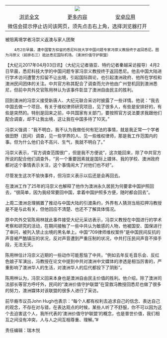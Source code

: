 

<table>
  <tr>
    <td align="center" colspan="3">
      <a href="https://github.com/ogate/ogate/blob/master/README.md"><img src="https://cloud.githubusercontent.com/assets/11880933/13434984/f430fae2-e012-11e5-814f-c2df1e82b247.jpg"/></a>
    </td>
  </tr>
  <tr>
    <td align="center">
      <a href="https://s3.ap-south-1.amazonaws.com/ogatem/oGate.htm?c815874&from=oNote">浏览全文</a>
    </td>
    <td align="center">
      <a href="https://s3.ap-south-1.amazonaws.com/ogatem/oGate.htm?from=oNote">更多内容</a>
    </td>
    <td align="center">
      <a href="https://raw.githubusercontent.com/ogate/up/master/ogate.apk">安卓应用</a>
    </td>
  </tr>
  <tr>
    <td align="center" colspan="3">
      微信会提示停止访问该网页，须先点击右上角，选择浏览器打开
    </td>
  </tr>
</table>    



被阻离境学者冯崇义返澳与家人团聚






        4月2日早晨，遭中国警方扣留的悉尼科技大学中国问题专家冯崇义教授终于返回悉尼。图为冯崇义（前排右三）抵达悉尼国际机场。（澳洲价值守护联盟）

【大纪元2017年04月03日讯】（大纪元记者骆亚、特约记者秦越采访报导）4月2日早晨，悉尼科技大学的中国问题专家冯崇义教授终于返回悉尼。他去中国大陆进行学术访问遭警方扣留不让出境，引起国际舆论，也引起澳洲政府、他所在学校和澳洲民间团体的关注。中共官方称其配合了调查而允许他由广州登机回到澳洲悉尼，但前中共外交官陈用林认为该事件彰显了澳洲自由民主的胜利。


回到澳洲的冯崇义接受新唐人、大纪元联合采访时披露了一些详情。他说：“我去中国去做一个项目、有关于维权律师研究项目，见了很多人，有些是安排好的，有些是突然的。特别是回来之前，中共国家有关部门，要按照官方说法要求我跟他们配合调查，却不让我出境，这让我在中国多待了10天。”


冯崇义强调：“我不明白，我不认为我做任何有犯法的事情，就是我正常一个学者做田野（民间）调查，见一些学界的人、见一些维权律师，那是我工作范围内的事。但为什么他们会不高兴、生气，我就不明白了。”


冯崇义表示，“官方调查范围很广，但是我不方便说”，这次能回来，除了中共官方所说的配合他们调查外，“另一个重要因素就是国际上媒体、我的学校、澳洲政府都对这个事情表示关注，这个事情闹大了对他们也不好”。


尽管发生这次不愉快事件，但冯崇义表示以后还是会再回去。


在澳洲工作了25年的冯崇义也解释了他作为澳洲永久居民为何要拿中国护照回去，“很简单，因为我经常要回中国，拿着中国护照多方便，随时都会回去”。


上周二澳洲总理搁置了推动与中国大陆的引渡条约，外界有人猜测当局扣押冯教授是不是与此有关，但他回应不清楚、也还不了解具体情况。


原中共外交官陈用林就此事件接受大纪元采访表示，冯崇义教授在中国进行的学术考察和研究的活动，在期间接触了一些中共认为敏感的人物，他被国安、国保进行了审问，被列入禁止出境的黑名单上。中国“709律师维权案件”是中国民间反抗的声音被严酷镇压的状况，反对声音遭到严重压制的状况，中共打压民间声音不择手段，无法无天。


陈用林估计冯崇义近期的一些动作可能惹恼了中共，“例如去年反毛音乐会、反红色娘子军演出，冯教授在论文中提到中共对澳洲中文媒体的渗透是相当厉害的，严重影响了澳洲华人的生活，对澳洲华人的后代都投下了阴影”。


陈用林认为，冯崇义回来本身也是澳洲自由民主价值的胜利。他介绍，除了澳洲司法部长等官方呼吁外，民间的“澳洲价值守护联盟”在营救冯教授回悉尼也做了很多的努力，澳洲媒体对该联盟的很多人进行了采访。


前华裔市议员John Hugh也表示：“每个人都有权利去追求自己的信念、表达自己的观念，不存在对与错，在表达观点的时候，某些人听了不舒服，你不可以因为这个去迫害这个人，我所代表的‘澳洲价值守护联盟’的概念，也是普世价值，我们相互之间没有冲突，人与人之间互相尊重、理解。”#


责任编辑：瑞木悦




